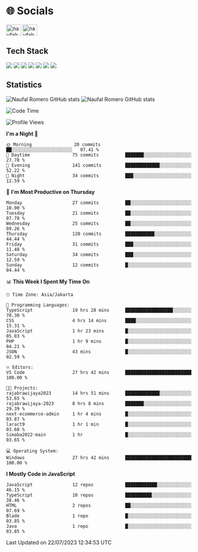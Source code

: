 <h1 align="">🌐 Socials</h1>
<p align="left">
<a href="https://linkedin.com/in/naufal-romero-putra-pratama-9ab816177/" target="blank"><img align="center" src="https://raw.githubusercontent.com/rahuldkjain/github-profile-readme-generator/master/src/images/icons/Social/linked-in-alt.svg" alt="naufalromero" height="30" width="40" /></a>
<a href="https://instagram.com/naufalromero" target="blank"><img align="center" src="https://raw.githubusercontent.com/rahuldkjain/github-profile-readme-generator/master/src/images/icons/Social/instagram.svg" alt="naufalromero" height="30" width="40" /></a>
</p>


<h2 align="">Tech Stack</h2>
<div align="">
  <img src="https://img.shields.io/badge/next.js-000000?style=for-the-badge&logo=nextdotjs&logoColor=white"/>
 <img src="https://img.shields.io/badge/typescript-%23007ACC.svg?style=for-the-badge&logo=typescript&logoColor=white"/>
 <img src="https://img.shields.io/badge/react-%2320232a.svg?style=for-the-badge&logo=react&logoColor=%2361DAFB"/>
 <img src="https://img.shields.io/badge/tailwindcss-%2338B2AC.svg?style=for-the-badge&logo=tailwind-css&logoColor=white"/>
 <img src="https://img.shields.io/badge/Prisma-3982CE?style=for-the-badge&logo=Prisma&logoColor=white"/>
 <img src="https://img.shields.io/badge/javascript-%23323330.svg?style=for-the-badge&logo=javascript&logoColor=%23F7DF1E"/>
 <img src="https://img.shields.io/badge/java-%23ED8B00.svg?style=for-the-badge&logo=openjdk&logoColor=white"/>
</div>


<h2 align="">Statistics</h2>
<div align="">
<img src="https://github-readme-stats-xi-nine-74.vercel.app/api?username=romves&show_icons=true&theme=tokyonight&include_all_commits=true&count_private=true" alt="Naufal Romero GitHub stats"/>
<img src="https://github-readme-stats-xi-nine-74.vercel.app/api/top-langs/?username=romves&theme=tokyonight&hide_border=false&include_all_commits=true&count_private=true&layout=compact" alt="Naufal Romero GitHub stats"/>
</div>

<!--START_SECTION:waka-->
![Code Time](http://img.shields.io/badge/Code%20Time-200%20hrs%206%20mins-blue)

![Profile Views](http://img.shields.io/badge/Profile%20Views-6-blue)

**I'm a Night 🦉** 

```text
🌞 Morning                20 commits          ██░░░░░░░░░░░░░░░░░░░░░░░   07.41 % 
🌆 Daytime                75 commits          ███████░░░░░░░░░░░░░░░░░░   27.78 % 
🌃 Evening                141 commits         █████████████░░░░░░░░░░░░   52.22 % 
🌙 Night                  34 commits          ███░░░░░░░░░░░░░░░░░░░░░░   12.59 % 
```
📅 **I'm Most Productive on Thursday** 

```text
Monday                   27 commits          ██░░░░░░░░░░░░░░░░░░░░░░░   10.00 % 
Tuesday                  21 commits          ██░░░░░░░░░░░░░░░░░░░░░░░   07.78 % 
Wednesday                25 commits          ██░░░░░░░░░░░░░░░░░░░░░░░   09.26 % 
Thursday                 120 commits         ███████████░░░░░░░░░░░░░░   44.44 % 
Friday                   31 commits          ███░░░░░░░░░░░░░░░░░░░░░░   11.48 % 
Saturday                 34 commits          ███░░░░░░░░░░░░░░░░░░░░░░   12.59 % 
Sunday                   12 commits          █░░░░░░░░░░░░░░░░░░░░░░░░   04.44 % 
```


📊 **This Week I Spent My Time On** 

```text
🕑︎ Time Zone: Asia/Jakarta

💬 Programming Languages: 
TypeScript               19 hrs 28 mins      ██████████████████░░░░░░░   70.30 % 
CSS                      4 hrs 14 mins       ████░░░░░░░░░░░░░░░░░░░░░   15.31 % 
JavaScript               1 hr 23 mins        █░░░░░░░░░░░░░░░░░░░░░░░░   05.03 % 
PHP                      1 hr 9 mins         █░░░░░░░░░░░░░░░░░░░░░░░░   04.21 % 
JSON                     43 mins             █░░░░░░░░░░░░░░░░░░░░░░░░   02.59 % 

🔥 Editors: 
VS Code                  27 hrs 42 mins      █████████████████████████   100.00 % 

🐱‍💻 Projects: 
rajabrawijaya2023        14 hrs 51 mins      █████████████░░░░░░░░░░░░   53.65 % 
rajabrawijaya-2023       8 hrs 8 mins        ███████░░░░░░░░░░░░░░░░░░   29.39 % 
next-ecommerce-admin     1 hr 4 mins         █░░░░░░░░░░░░░░░░░░░░░░░░   03.87 % 
laract9                  1 hr 1 min          █░░░░░░░░░░░░░░░░░░░░░░░░   03.68 % 
Simaba2022-main          1 hr                █░░░░░░░░░░░░░░░░░░░░░░░░   03.65 % 

💻 Operating System: 
Windows                  27 hrs 42 mins      █████████████████████████   100.00 % 
```

**I Mostly Code in JavaScript** 

```text
JavaScript               12 repos            ████████████░░░░░░░░░░░░░   46.15 % 
TypeScript               10 repos            ██████████░░░░░░░░░░░░░░░   38.46 % 
HTML                     2 repos             ██░░░░░░░░░░░░░░░░░░░░░░░   07.69 % 
Blade                    1 repo              █░░░░░░░░░░░░░░░░░░░░░░░░   03.85 % 
Java                     1 repo              █░░░░░░░░░░░░░░░░░░░░░░░░   03.85 % 
```




 Last Updated on 22/07/2023 12:34:53 UTC
<!--END_SECTION:waka-->

